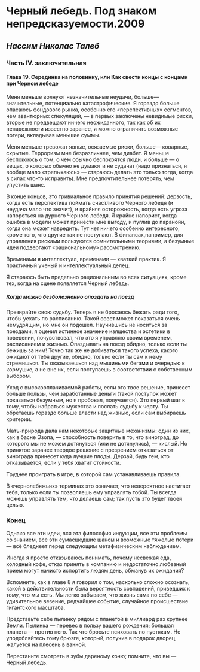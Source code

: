 # Черный лебедь. Под знаком непредсказуемости.2009
## _Нассим Николас Талеб_

### Часть IV. заключительная
#### Глава 19. Серединка на половинку, или Как свести концы с концами при Черном лебеде

Меня меньше волнуют незначительные неудачи, больше— значительные, потенциально катастрофические.
Я гораздо больше опасаюсь фондового рынка, особенно его «перспективных» сегментов, чем авантюрных спекуляций, — в первых заключены невидимые риски, вторые не предвещают ничего неожиданного, так как об их ненадежности известно заранее, и можно ограничить возможные потери, вкладывая меньшие суммы.

Меня меньше тревожат явные, осязаемые риски, больше— коварные, скрытые.
Терроризм мне безразличнее, чем диабет.
Я меньше беспокоюсь о том, о чем обычно беспокоятся люди, и больше — о вещах, о которых обычно не думают и не судачат (надо признаться, я вообще мало «трепыхаюсь» — стараюсь делать это только тогда, когда в силах что-то исправить).
Мне предпочтительнее потерять, чем упустить шанс.

В конце концов, это тривиальное правило принятия решений: дерзость, когда есть перспектива поймать счастливого Черного лебедя (и неудача мало что значит), и крайняя осторожность, когда есть угроза напороться на дурного Черного лебедя.
Я крайне напорист, когда ошибка в модели может принести мне выгоду, и пуглив до паранойи, когда она может навредить.
Тут нет ничего особенно интересного, кроме того, что другие так не поступают.
В финансах,например, для управления рисками пользуются сомнительными теориями, а безумные идеи подвергают «рациональному» рассмотрению.

Временами я интеллектуал, временами — хваткий практик.
Я практичный ученый и интеллектуальный делец.

Я стараюсь быть предельно рациональным во всех ситуациях, кроме тех, когда на сцене появляется Черный лебедь.

##### Когда можно безболезненно опоздать на поезд
Презирайте свою судьбу.
Теперь я не бросаюсь бежать ради того, чтобы уехать по расписанию.
Такой совет может показаться очень немудрящим, но мне он подошел.
Научившись не носиться за поездами, я оценил истинное значение изящества и эстетики в поведении, почувствовал, что это я управляю своим временем, расписанием и жизнью.
Опаздывать на поезд обидно, только если ты бежишь за ним!
Точно так же не добиваться такого успеха, какого ожидают от тебя другие, обидно, только если ты сам к нему стремишься.
Ты оказываешься над мышиными бегами и очередью к кормушке, а не вне их, если поступаешь в соответствии с собственным выбором.

Уход с высокооплачиваемой работы, если это твое решение, принесет больше пользы, чем заработанные деньги (такой поступок может показаться безумным, но я пробовал, получается).
Это первый шаг к тому, чтобы набраться мужества и послать судьбу к черту.
Ты обретаешь гораздо больше власти над жизнью, если сам выбираешь критерии.

Мать-природа дала нам некоторые защитные механизмы: один из них, как в басне Эзопа, — способность поверить в то, что виноград, до которого мы не можем дотянуться (или не дотянулись), — кислый.
Но принятое заранее твердое решение с презрением отказаться от винограда принесет куда лучшие плоды.
Дерзай, будь тем, кто отказывается, если у тебя хватит стойкости.

Труднее проиграть в игре, в которой сам устанавливаешь правила.

В «чернолебяжьих» терминах это означает, что невероятное настигает тебя, только если ты позволяешь ему управлять тобой.
Ты всегда можешь управлять тем, что делаешь сам; так пусть это будет твоей целью.

### Конец
Однако все эти идеи, вся эта философия индукции, все эти проблемы со знанием, все эти сумасшедшие шансы и возможные тяжелые потери — всё бледнеет перед следующим метафизическим наблюдением.

Иногда я просто отказываюсь понимать, почему несвежая еда, холодный кофе, отказ принять в компанию и недостаточно любезный прием могут начисто испортить людям день, обманув их ожидания?

Вспомните, как в главе 8 я говорил о том, насколько сложно осознать, какой в действительности была вероятность совпадений, приведших к тому, что мы есть.
Мы легко забываем, что жизнь сама по себе — удивительное везение, редчайшее событие, случайное происшествие гигантского масштаба.

Представьте себе пылинку рядом с планетой в миллиард раз крупнее Земли.
Пылинка — перевес в пользу вашего рождения; большая планета — против него.
Так что бросьте психовать по пустякам.
Не уподобляйтесь тому брюзге, который, получив в подарок дворец, жалуется на плесень в ванной.

Перестаньте смотреть в зубы дареному коню; помните, что вы — Черный лебедь.
